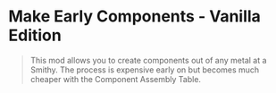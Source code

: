 # Make Early Components - Vanilla Edition
> 
> This mod allows you to create components out of any metal at a Smithy. The process is expensive early on but becomes much cheaper with the Component Assembly Table.
> 